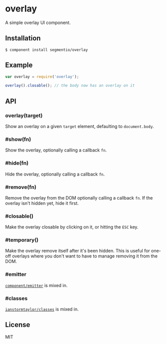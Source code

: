
# overlay

  A simple overlay UI component.

## Installation

    $ component install segmentio/overlay

## Example

```js
var overlay = require('overlay');

overlay().closable(); // the body now has an overlay on it
```

## API

### overlay(target)
  Show an overlay on a given `target` element, defaulting to `document.body`.

### #show(fn)
  Show the overlay, optionally calling a callback `fn`.

### #hide(fn)
  Hide the overlay, optionally calling a callback `fn`.

### #remove(fn)
  Remove the overlay from the DOM optionally calling a callback `fn`. If the overlay isn't hidden yet, hide it first.

### #closable()
  Make the overlay closable by clicking on it, or hitting the `ESC` key.

### #temporary()
  Make the overlay remove itself after it's been hidden. This is useful for one-off overlays where you don't want to have to manage removing it from the DOM.

### #emitter
  [`component/emitter`](https://github.com/component/emitter) is mixed in.

### #classes
  [`ianstormtaylor/classes`](https://github.com/ianstormtaylor/classes) is mixed in.
  

## License

  MIT
